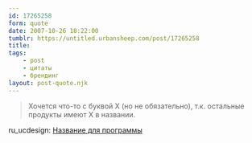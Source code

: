 ```yaml
---
id: 17265258
form: quote
date: 2007-10-26 18:22:00
tumblr: https://untitled.urbansheep.com/post/17265258
title: 
tags:
    - post
    - цитаты
    - брендинг
layout: post-quote.njk
---
```


<blockquote>
Хочется что-то с буквой Х (но не обязательно), т.к. остальные продукты имеют Х в названии.
</blockquote>

ru_ucdesign: <a href="http://community.livejournal.com/ru_ucdesign/372259.html">Название для программы</a>
